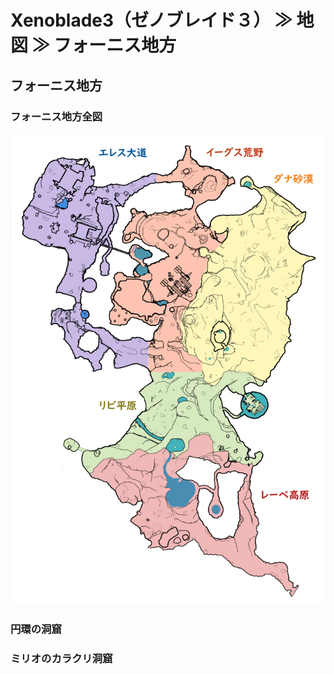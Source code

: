 # Xenoblade3（ゼノブレイド３） ≫ 地図 ≫ フォーニス地方

## フォーニス地方

### フォーニス地方全図

![](フォーニス地方全図.png)

### 円環の洞窟

### ミリオのカラクリ洞窟
